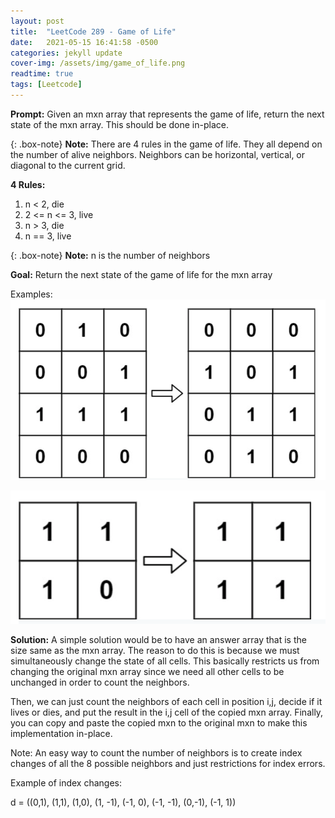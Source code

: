 ```yaml
---
layout: post
title:  "LeetCode 289 - Game of Life"
date:   2021-05-15 16:41:58 -0500
categories: jekyll update
cover-img: /assets/img/game_of_life.png
readtime: true
tags: [Leetcode]
---
```


**Prompt:** Given an mxn array that represents the game of life, return the next state of the mxn array. This should be done in-place.

{: .box-note}
**Note:** There are 4 rules in the game of life. They all depend on the number of alive neighbors. Neighbors can be horizontal, vertical, or diagonal to the current grid.

**4 Rules:**  
1. n < 2, die  
2. 2 <= n <= 3, live  
3. n > 3, die  
4. n == 3, live  

{: .box-note}
**Note:** n is the number of neighbors

**Goal:** Return the next state of the game of life for the mxn array

Examples:
![Game of Life 1 Example](../assets/img/game_of_life_1.png)  


![Game of Life 2 Example](../assets/img/game_of_life_2.png)

**Solution:** A simple solution would be to have an answer array that is the size same as the mxn array. The reason to do this is because we must simultaneously change the state of all cells. This basically restricts us from changing the original mxn array since we need all other cells to be unchanged in order to count the neighbors. 

Then, we can just count the neighbors of each cell in position i,j, decide if it lives or dies, and put the result in the i,j cell of the copied mxn array. Finally, you can copy and paste the copied mxn to the original mxn to make this implementation in-place.

Note: An easy way to count the number of neighbors is to create index changes of all the 8 possible neighbors and just restrictions for index errors.

Example of index changes:

d  = ((0,1), (1,1), (1,0), (1, -1), (-1, 0), (-1, -1), (0,-1), (-1, 1))

